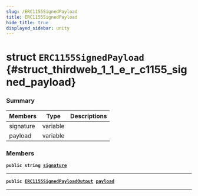 ```yaml
---
slug: /ERC1155SignedPayload
title: ERC1155SignedPayload
hide_title: true
displayed_sidebar: unity
---
```


# struct `ERC1155SignedPayload` {#struct_thirdweb_1_1_e_r_c1155_signed_payload}

### Summary

| Members   | Type     | Descriptions |
| --------- | -------- | ------------ |
| signature | variable |              |
| payload   | variable |              |

### Members

**`public string `[`signature`](#struct_thirdweb_1_1_e_r_c1155_signed_payload_1acc152f2a3fc4ef5a635b2fc801ba0977)**

---

**`public `[`ERC1155SignedPayloadOutput`](docs/unity/ERC1155SignedPayloadOutput.md#struct_thirdweb_1_1_e_r_c1155_signed_payload_output)` `[`payload`](#struct_thirdweb_1_1_e_r_c1155_signed_payload_1ae19c326f907a3d7ca0bfa583b359e081)**

---
